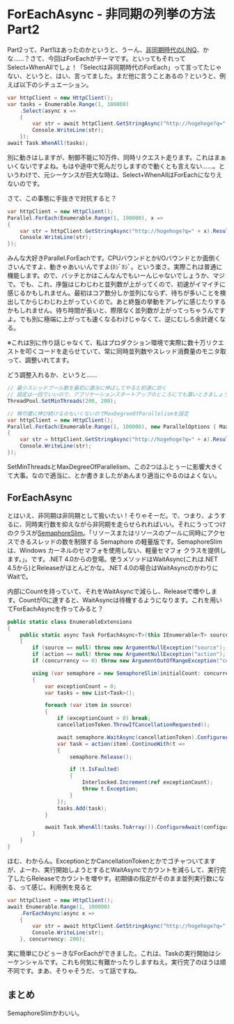 # ForEachAsync - 非同期の列挙の方法 Part2

Part2って、Part1はあったのかというと、うーん、[非同期時代のLINQ](http://neue.cc/2013/12/04_435.html)、かな……？さて、今回はForEachがテーマです。といってもそれってSelect+WhenAllでしょ！「Selectは非同期時代のForEach」って言ってたじゃない、というと、はい、言ってました。まだ他に言うことあるの？というと、例えば以下のシチュエーション。

```csharp
var httpClient = new HttpClient();
var tasks = Enumerable.Range(1, 100000)
    .Select(async x =>
    {
        var str = await httpClient.GetStringAsync("http://hogehoge?q=" + x);
        Console.WriteLine(str);
    });
await Task.WhenAll(tasks);
```

別に動きはしますが、制御不能に10万件、同時リクエスト走ります。これはまぁいくないですよね。もはや途中で死んだりしますので動くとも言えない……。というわけで、元シーケンスが巨大な時は、Select+WhenAllはForEachになりえないのです。

さて、この事態に手抜きで対抗すると？

```csharp
var httpClient = new HttpClient();
Parallel.ForEach(Enumerable.Range(1, 100000), x =>
{
    var str = httpClient.GetStringAsync("http://hogehoge?q=" + x).Result;
    Console.WriteLine(str);
});
```

みんな大好きParallel.ForEachです。CPUバウンドとかI/Oバウンドとか面倒くさいんですよ、動きゃあいいんですよ(ﾎｼﾞﾎｼﾞ。という楽さ。実際これは普通に機能します。ので、バッチとかはこんなんでもいーんじゃないでしょうか、マジで。でも、これ、序盤はじわじわと並列数が上がってくので、初速がイマイチに感じるかもしれません。最初はコア数分しか並列にならず、待ちが多いことを検出してからじわじわ上がっていくので。あと終盤の挙動をアレゲに感じたりするかもしれません。待ち時間が長いと、際限なく並列数が上がってっちゃうんですよ。でも別に極端に上がっても速くなるわけじゃなくて、逆にむしろ余計遅くなる。

※これは別に作り話じゃなくて、私はプロダクション環境で実際に数十万リクエストを叩くコードを走らせていて、常に同時並列数やスレッド消費量のモニタ取って、調整いれてます。

どう調整入れるか、というと……

```csharp
// 最小スレッドプール数を最初に適当に伸ばしてやると初速に効く
// 設定は一回でいいので、アプリケーションスタートアップのところにでも置いときましょう
ThreadPool.SetMinThreads(200, 200);

// 無尽蔵に伸び続けるのもいくないのでMaxDegreeOfParallelismを設定
var httpClient = new HttpClient();
Parallel.ForEach(Enumerable.Range(1, 100000), new ParallelOptions { MaxDegreeOfParallelism = 200 }, x =>
{
    var str = httpClient.GetStringAsync("http://hogehoge?q=" + x).Result;
    Console.WriteLine(str);
});
```

SetMinThreadsとMaxDegreeOfParallelism、この2つはふとぅーに影響大きくて大事。なので適当に、とか書きましたがあんまり適当にやるのはよくない。

ForEachAsync
---
とはいえ、非同期は非同期として扱いたい！そりゃそーだ。で、つまり、ようするに、同時実行数を抑えながら非同期を走らせられればいい。それにうってつけのクラスが[SemaphoreSlim](http://msdn.microsoft.com/ja-jp/library/system.threading.semaphoreslim.aspx)。「リソースまたはリソースのプールに同時にアクセスできるスレッドの数を制限する Semaphore の軽量版です。SemaphoreSlim は、Windows カーネルのセマフォを使用しない、軽量セマフォ クラスを提供します。」。です。.NET 4.0からの登場。使うメソッドはWaitAsync(これは.NET 4.5から)とReleaseがほとんどかな。.NET 4.0の場合はWaitAsyncのかわりにWaitで。

内部にCountを持っていて、それをWaitAsyncで減らし、Releaseで増やします。Countが0に達すると、WaitAsyncは待機するようになります。これを用いてForEachAsyncを作ってみると？

```csharp
public static class EnumerableExtensions
{
    public static async Task ForEachAsync<T>(this IEnumerable<T> source, Func<T, Task> action, int concurrency, CancellationToken cancellationToken = default(CancellationToken), bool configureAwait = false)
    {
        if (source == null) throw new ArgumentNullException("source");
        if (action == null) throw new ArgumentNullException("action");
        if (concurrency <= 0) throw new ArgumentOutOfRangeException("concurrencyは1以上の必要があります");

        using (var semaphore = new SemaphoreSlim(initialCount: concurrency, maxCount: concurrency))
        {
            var exceptionCount = 0;
            var tasks = new List<Task>();

            foreach (var item in source)
            {
                if (exceptionCount > 0) break;
                cancellationToken.ThrowIfCancellationRequested();

                await semaphore.WaitAsync(cancellationToken).ConfigureAwait(configureAwait);
                var task = action(item).ContinueWith(t =>
                {
                    semaphore.Release();

                    if (t.IsFaulted)
                    {
                        Interlocked.Increment(ref exceptionCount);
                        throw t.Exception;
                    }
                });
                tasks.Add(task);
            }

            await Task.WhenAll(tasks.ToArray()).ConfigureAwait(configureAwait);
        }
    }
}
```

ほむ、わからん。ExceptionとかCancellationTokenとかでゴチャついてますが、よーわ、実行開始しようとするとWaitAsyncでカウントを減らして、実行完了したらReleaseでカウントを増やす。初期値の指定がそのまま並列実行数になる、って感じ。利用例を見ると

```csharp
var httpClient = new HttpClient();
await Enumerable.Range(1, 100000)
    .ForEachAsync(async x =>
    {
        var str = await httpClient.GetStringAsync("http://hogehoge?q=" + x);
        Console.WriteLine(str);
    }, concurrency: 200);
```

実に簡単にひどぅーきなForEachができました。これは、Taskの実行開始はシーケンシャルです。これも何気に有難かったりしますねえ。実行完了のほうは順不同です。まあ、そりゃそうだ、って話ですね。

まとめ
---
SemaphoreSlimかわいい。